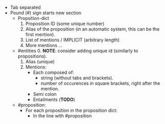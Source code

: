 * Tab separated
* Pound (#) sign starts new section
  * Propsition-dict
    1. Proposition ID (some unique number)
    2. Alias of the proposition (in an automatic system, this can be the first mention).
    3. List of mentions / IMPLICIT (arbitrary length) 
    4. More mentions ...
  * #entities
    0. **NOTE**: consider adding unique id (similarly to propositions).
    1. Alias (unique)
    2. Mentions:
       * Each composed of:
         * string (without tabs and brackets).
         * number of occurences in square brackets, right after the mention.
       * Semi colon
       * Entailments (**TODO**)
  * #proposition:
    * For each proposition in the proposition dict:
      * In the line with #proposition

